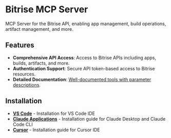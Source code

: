 # Bitrise MCP Server

MCP Server for the Bitrise API, enabling app management, build operations, artifact management, and more.

## Features

- **Comprehensive API Access**: Access to Bitrise APIs including apps, builds, artifacts, and more.
- **Authentication Support**: Secure API token-based access to Bitrise resources.
- **Detailed Documentation**: [Well-documented tools with parameter descriptions](/docs/tools.md).

## Installation

- **[VS Code](/docs/install-vscode.md)** - Installation for VS Code IDE
- **[Claude Applications](/docs/install-claude.md)** - Installation guide for Claude Desktop and Claude Code CLI
- **[Cursor](/docs/install-cursor.md)** - Installation guide for Cursor IDE
